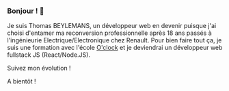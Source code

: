 ### Bonjour ! 👋

Je suis Thomas BEYLEMANS, un développeur web en devenir puisque j'ai choisi d'entamer ma reconversion professionnelle après 18 ans passés à l'ingénieurie Electrique/Electronique chez Renault. Pour bien faire tout ça, je suis une formation avec l'école [O'clock](https://oclock.io/) et je deviendrai un développeur web fullstack JS (React/Node.JS).

Suivez mon évolution !

A bientôt !

<!--
**thomas-beylemans/thomas-beylemans** is a ✨ _special_ ✨ repository because its `README.md` (this file) appears on your GitHub profile.

Here are some ideas to get you started:

- 🔭 I’m currently working on ...
- 🌱 I’m currently learning ...
- 👯 I’m looking to collaborate on ...
- 🤔 I’m looking for help with ...
- 💬 Ask me about ...
- 📫 How to reach me: ...
- 😄 Pronouns: ...
- ⚡ Fun fact: ...
-->
